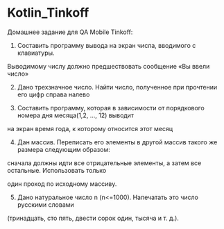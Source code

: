 # Kotlin_Tinkoff

Домашнее задание для QA Mobile Tinkoff:

1. Составить программу вывода на экран числа, вводимого с клавиатуры.

Выводимому числу должно предшествовать сообщение «Вы ввели число»

2. Дано трехзначное число. Найти число, полученное при прочтении его цифр справа налево

3. Составить программу, которая в зависимости от порядкового номера дня месяца(1,2, …, 12) выводит

на экран время года, к которому относится этот месяц

4. Дан массив. Переписать его элементы в другой массив такого же размера следующим образом:

сначала должны идти все отрицательные элементы, а затем все остальные. Использовать только

один проход по исходному массиву.

5. Дано натуральное число n (n<=1000). Напечатать это число русскими словами

(тринадцать, сто пять, двести сорок один, тысяча и т. д.).
